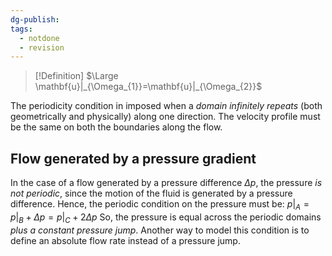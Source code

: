 ```yaml
---
dg-publish: 
tags:
  - notdone
  - revision
---
```

>[!Definition]
>$\Large \mathbf{u}|_{\Omega_{1}}=\mathbf{u}|_{\Omega_{2}}$

The periodicity condition in imposed when a *domain infinitely repeats* (both geometrically and physically) along one direction. The velocity profile must be the same on both the boundaries along the flow.

## Flow generated by a pressure gradient
In the case of a flow generated by a pressure difference $\Delta p$, the pressure *is not periodic*, since the motion of the fluid is generated by a pressure difference.
Hence, the periodic condition on the pressure must be:
$p|_{A}=p|_{B}+\Delta p=p|_{C}+2\Delta p$
So, the pressure is equal across the periodic domains *plus a constant pressure jump*. 
Another way to model this condition is to define an absolute flow rate instead of a pressure jump.

